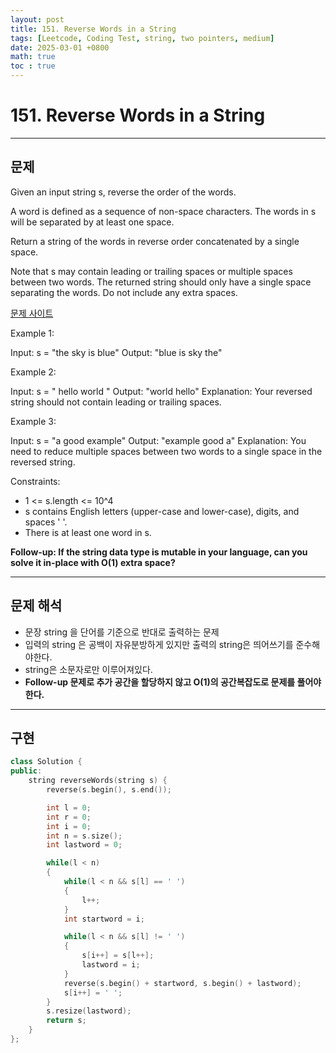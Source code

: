 ```yaml
---
layout: post
title: 151. Reverse Words in a String
tags: [Leetcode, Coding Test, string, two pointers, medium]
date: 2025-03-01 +0800
math: true
toc : true
---
```




# 151. Reverse Words in a String


****


## 문제
Given an input string s, reverse the order of the words.

A word is defined as a sequence of non-space characters. The words in s will be separated by at least one space.

Return a string of the words in reverse order concatenated by a single space.

Note that s may contain leading or trailing spaces or multiple spaces between two words. The returned string should only have a single space separating the words. Do not include any extra spaces.

[문제 사이트](https://leetcode.com/problems/reverse-words-in-a-string/description/?envType=study-plan-v2&envId=top-interview-150) 

Example 1:

Input: s = "the sky is blue"
Output: "blue is sky the"

Example 2:

Input: s = "  hello world  "
Output: "world hello"
Explanation: Your reversed string should not contain leading or trailing spaces.

Example 3:

Input: s = "a good   example"
Output: "example good a"
Explanation: You need to reduce multiple spaces between two words to a single space in the reversed string.
 

Constraints:

- 1 <= s.length <= 10^4
- s contains English letters (upper-case and lower-case), digits, and spaces ' '.
- There is at least one word in s.
 

**Follow-up: If the string data type is mutable in your language, can you solve it in-place with O(1) extra space?**



****



## 문제 해석
- 문장 string 을 단어를 기준으로 반대로 출력하는 문제
- 입력의 string 은 공백이 자유분방하게 있지만 출력의 string은 띄어쓰기를 준수해야한다.
- string은 소문자로만 이루어져있다.
- **Follow-up 문제로 추가 공간을 할당하지 않고 O(1)의 공간복잡도로 문제를 풀어야한다.**


****


## 구현

```cpp
class Solution {
public:
    string reverseWords(string s) {
        reverse(s.begin(), s.end());

        int l = 0;
        int r = 0;
        int i = 0;
        int n = s.size();
        int lastword = 0;

        while(l < n)
        {
            while(l < n && s[l] == ' ')
            {
                l++;
            }
            int startword = i;

            while(l < n && s[l] != ' ')
            {
                s[i++] = s[l++];
                lastword = i;
            }
            reverse(s.begin() + startword, s.begin() + lastword);
            s[i++] = ' ';
        }
        s.resize(lastword);
        return s;
    }
};
```